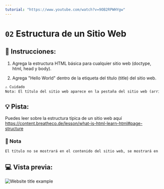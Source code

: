 ```yaml
---
tutorial: "https://www.youtube.com/watch?v=9OB2RPWHYgw"
---
```

# `02` Estructura de un Sitio Web

## 📝 Instrucciones:

1. Agrega la estructura HTML básica para cualquier sitio web (doctype, html, head y body).

2. Agrega "Hello World" dentro de la etiqueta del título (title) del sitio web.

```md
⚠️️️️ Cuidado
Nota: El título del sitio web aparece en la pestaña del sitio web (arriba en el navegador)
```

## 💡 Pista:

Puedes leer sobre la estructura típica de un sitio web aquí
https://content.breatheco.de/lesson/what-is-html-learn-html#page-structure

### 📎 Nota

```txt
El título no se mostrará en el contenido del sitio web, se mostrará en la pestaña del navegador.
```

## 💻 Vista previa:

![Website title example](https://github.com/4GeeksAcademy/html-tutorial-exercises-course/blob/master/.learn/assets/02-website-structure.png?raw=true)
